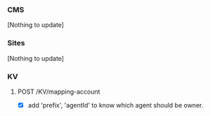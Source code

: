 ### CMS
[Nothing to update]

### Sites
[Nothing to update]

### KV
1. POST /KV/mapping-account
    - [x] add 'prefix', 'agentId' to know which agent should be owner.

    
